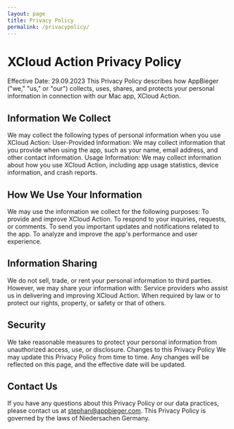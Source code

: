 ```yaml
---
layout: page
title: Privacy Policy
permalink: /privacypolicy/
---
```


# XCloud Action Privacy Policy

Effective Date: 29.09.2023
This Privacy Policy describes how AppBieger ("we," "us," or "our") collects, uses, shares, and protects your personal information in connection with our Mac app, XCloud Action.

## Information We Collect

We may collect the following types of personal information when you use XCloud Action:
User-Provided Information: We may collect information that you provide when using the app, such as your name, email address, and other contact information.
Usage Information: We may collect information about how you use XCloud Action, including app usage statistics, device information, and crash reports.
## How We Use Your Information
We may use the information we collect for the following purposes:
To provide and improve XCloud Action.
To respond to your inquiries, requests, or comments.
To send you important updates and notifications related to the app.
To analyze and improve the app's performance and user experience.

## Information Sharing

We do not sell, trade, or rent your personal information to third parties. However, we may share your information with:
Service providers who assist us in delivering and improving XCloud Action.
When required by law or to protect our rights, property, or safety or that of others.

## Security

We take reasonable measures to protect your personal information from unauthorized access, use, or disclosure.
Changes to this Privacy Policy
We may update this Privacy Policy from time to time. Any changes will be reflected on this page, and the effective date will be updated.

## Contact Us

If you have any questions about this Privacy Policy or our data practices, please contact us at <stephan@appbieger.com>.
This Privacy Policy is governed by the laws of Niedersachen Germany.
